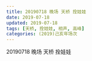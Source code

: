 ```yaml
---
title: 20190718 晚场 天桥 拴娃娃
date: 2019-07-18
updated: 2019-07-18
tags: [天桥, 拴娃娃, 相声, 高峰]
categories: (2019)己亥年场次
---
```

20190718 晚场 天桥 拴娃娃